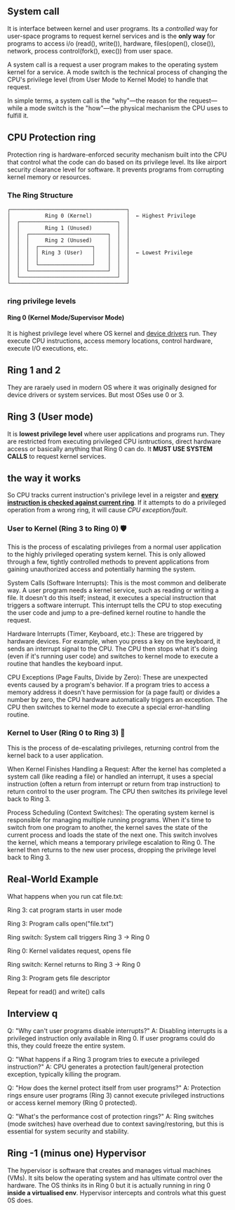 ## System call
It is interface between kernel and user programs. Its a *controlled* way for user-space programs to request kernel services and is the **only way** for programs to access i/o (read(), write()), hardware, files(open(), close()), network, process control(fork(), exec())
from user space. 

A system call is a request a user program makes to the operating system kernel for a service. A mode switch is the technical process of changing the CPU's privilege level (from User Mode to Kernel Mode) to handle that request.

In simple terms, a system call is the "why"—the reason for the request—while a mode switch is the "how"—the physical mechanism the CPU uses to fulfill it.

## CPU Protection ring
Protection ring is hardware-enforced security mechanism built into the CPU that control what the code can do based on its privilege level. Its like airport security clearance level
for software. It prevents programs from corrupting kernel memory or resources.

### The Ring Structure
```
┌─────────────────────────────────────┐
│           Ring 0 (Kernel)           │  ← Highest Privilege
│  ┌───────────────────────────────┐  │
│  │        Ring 1 (Unused)        │  │
│  │  ┌─────────────────────────┐  │  │
│  │  │     Ring 2 (Unused)     │  │  │
│  │  │  ┌─────────────────┐    │  │  │
│  │  │  │ Ring 3 (User)   │    │  │  │  ← Lowest Privilege
│  │  │  │                 │    │  │  │
│  │  │  └─────────────────┘    │  │  │
│  │  └─────────────────────────┘  │  │
│  └───────────────────────────────┘  │
└─────────────────────────────────────┘
```

### ring privilege levels
#### Ring 0 (Kernel Mode/Supervisor Mode)
It is highest privilege level where OS kernel and [device drivers](https://github.com/brian6484/CSKnowledge/blob/main/Operating%20System/Linux/System%20call/Device%20Driver.md) run. They execute CPU instructions, access memory locations, control hardware, execute I/O executions, etc.

## Ring 1 and 2
They are raraely used in modern OS where it was originally designed for device drivers or system services. But most OSes use 0 or 3.

## Ring 3 (User mode)
It is **lowest privilege level** where user applications and programs run. They are restricted from executing privileged CPU isntructions, direct hardware access or basically anything that Ring 0 can do. It **MUST USE SYSTEM CALLS** to request kernel services.

## the way it works
So CPU tracks current instruction's privilege level in a reigster and **[every instruction is checked against current ring](https://github.com/brian6484/CSKnowledge/blob/main/Operating%20System/Linux/System%20call/Register.md)**. If it attempts to do a privileged operation from a wrong ring, it will cause *CPU exception/fault*.

### User to Kernel (Ring 3 to Ring 0) 🛡️
This is the process of escalating privileges from a normal user application to the highly privileged operating system kernel. This is only allowed through a few, tightly controlled methods to prevent applications from gaining unauthorized access and potentially harming the system.

System Calls (Software Interrupts): This is the most common and deliberate way. A user program needs a kernel service, such as reading or writing a file. It doesn't do this itself; instead, it executes a special instruction that triggers a software interrupt. This interrupt tells the CPU to stop executing the user code and jump to a pre-defined kernel routine to handle the request.

Hardware Interrupts (Timer, Keyboard, etc.): These are triggered by hardware devices. For example, when you press a key on the keyboard, it sends an interrupt signal to the CPU. The CPU then stops what it's doing (even if it's running user code) and switches to kernel mode to execute a routine that handles the keyboard input.

CPU Exceptions (Page Faults, Divide by Zero): These are unexpected events caused by a program's behavior. If a program tries to access a memory address it doesn't have permission for (a page fault) or divides a number by zero, the CPU hardware automatically triggers an exception. The CPU then switches to kernel mode to execute a special error-handling routine.

### Kernel to User (Ring 0 to Ring 3) 🔽
This is the process of de-escalating privileges, returning control from the kernel back to a user application.

When Kernel Finishes Handling a Request: After the kernel has completed a system call (like reading a file) or handled an interrupt, it uses a special instruction (often a return from interrupt or return from trap instruction) to return control to the user program. The CPU then switches its privilege level back to Ring 3.

Process Scheduling (Context Switches): The operating system kernel is responsible for managing multiple running programs. When it's time to switch from one program to another, the kernel saves the state of the current process and loads the state of the next one. This switch involves the kernel, which means a temporary privilege escalation to Ring 0. The kernel then returns to the new user process, dropping the privilege level back to Ring 3.

## Real-World Example
What happens when you run cat file.txt:

Ring 3: cat program starts in user mode

Ring 3: Program calls open("file.txt")

Ring switch: System call triggers Ring 3 → Ring 0

Ring 0: Kernel validates request, opens file

Ring switch: Kernel returns to Ring 3 → Ring 0

Ring 3: Program gets file descriptor

Repeat for read() and write() calls

## Interview q
Q: "Why can't user programs disable interrupts?"
A: Disabling interrupts is a privileged instruction only available in Ring 0. If user programs could do this, they could freeze the entire system.

Q: "What happens if a Ring 3 program tries to execute a privileged instruction?"
A: CPU generates a protection fault/general protection exception, typically killing the program.

Q: "How does the kernel protect itself from user programs?"
A: Protection rings ensure user programs (Ring 3) cannot execute privileged instructions or access kernel memory (Ring 0 protected).

Q: "What's the performance cost of protection rings?"
A: Ring switches (mode switches) have overhead due to context saving/restoring, but this is essential for system security and stability.

## Ring -1 (minus one) Hypervisor
The hypervisor is software that creates and manages virtual machines (VMs). It sits below the operating system and has ultimate control over the hardware. The OS thinks its in Ring 0 but it is actually running in ring 0 **inside a virtualised env**. Hypervisor intercepts and controls what this guest 0S does.
